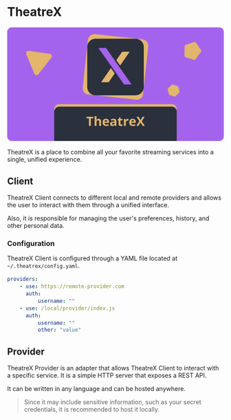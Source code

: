# TheatreX

![banner](packages/theatrex/static/theatrex-banner.png)

TheatreX is a place to combine all your favorite streaming services into a single, unified experience.

## Client

TheatreX Client connects to different local and remote providers and allows the user to interact with them through a unified interface.

Also, it is responsible for managing the user's preferences, history, and other personal data.

### Configuration

TheatreX Client is configured through a YAML file located at `~/.theatrex/config.yaml`.

```yaml
providers:
    - use: https://remote-provider.com
      auth:
          username: ""
    - use: /local/provider/index.js
      auth:
          username: ""
          other: "value"
```

## Provider

TheatreX Provider is an adapter that allows TheatreX Client to interact with a specific service. It is a simple HTTP server that exposes a REST API.

It can be written in any language and can be hosted anywhere.

> Since it may include sensitive information, such as your secret credentials, it is recommended to host it locally.
